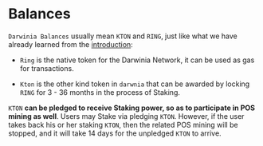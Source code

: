# Balances

`Darwinia Balances` usually mean `KTON` and `RING`, just like what we have already learned from the [introduction](../index.md): 

+ `Ring` is the native token for the Darwinia Network, it can be used as gas for transactions.

+ `Kton` is the other kind token in `darwnia` that can be awarded by locking `RING` for 3 - 36 months in the process of Staking.

`KTON` **can be pledged to receive Staking power, so as to participate in POS mining as well**. Users may Stake via pledging `KTON`. However, if the user takes back his or her staking `KTON`, then the related POS mining will be stopped, and it will take 14 days for the unpledged `KTON` to arrive.

